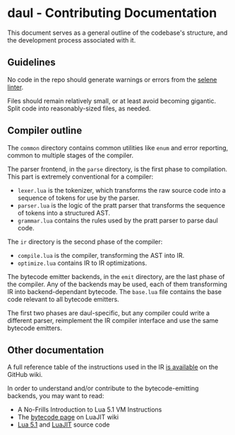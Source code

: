 # daul - Contributing Documentation

This document serves as a general outline of the codebase's structure, and the development process associated with it.

## Guidelines

No code in the repo should generate warnings or errors from the [selene linter](https://kampfkarren.github.io/selene/selene.html).

Files should remain relatively small, or at least avoid becoming gigantic. Split code into reasonably-sized files, as needed.

## Compiler outline

The `common` directory contains common utilities like `enum` and error reporting, common to multiple stages of the compiler.

The parser frontend, in the `parse` directory, is the first phase to compilation. This part is extremely conventional for a compiler:
 - `lexer.lua` is the tokenizer, which transforms the raw source code into a sequence of tokens for use by the parser.
 - `parser.lua` is the logic of the pratt parser that transforms the sequence of tokens into a structured AST.
 - `grammar.lua` contains the rules used by the pratt parser to parse daul code.

The `ir` directory is the second phase of the compiler:
 - `compile.lua` is the compiler, transforming the AST into IR.
 - `optimize.lua` contains IR to IR optimizations.

The bytecode emitter backends, in the `emit` directory, are the last phase of the compiler. Any of the backends may be used, each of them transforming IR into backend-dependant bytecode. The `base.lua` file contains the base code relevant to all bytecode emitters.

The first two phases are daul-specific, but any compiler could write a different parser, reimplement the IR compiler interface and use the same bytecode emitters.

## Other documentation

A full reference table of the instructions used in the IR [is available](https://github.com/TechnoJo4/luadaul/wiki/IR-Reference) on the GitHub wiki.

In order to understand and/or contribute to the bytecode-emitting backends, you may want to read:
 - A No-Frills Introduction to Lua 5.1 VM Instructions
 - The [bytecode page](https://wiki.luajit.org/Bytecode-2.0) on LuaJIT wiki
 - [Lua 5.1](https://www.lua.org/source/5.1/) and [LuaJIT](https://github.com/LuaJIT/LuaJIT) source code
